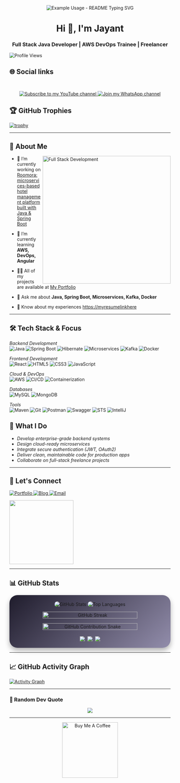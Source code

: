<p align="center">
  <img src="https://readme-typing-svg.demolab.com/?lines=Welcome!;Hi,there+I'm+Jayant+Samal;a+Full+Stack+developer;into+Freelancing!&font=Fira%20Code&center=true&width=380&height=50&duration=4000&pause=1000" alt="Example Usage - README Typing SVG">
</p>

<h1 align="center">Hi 👋, I'm Jayant</h1>

<h3 align="center">Full Stack Java Developer | AWS DevOps Trainee | Freelancer</h3>

![Profile Views](https://komarev.com/ghpvc/?username=JayantaKumar-dev&label=Profile%20Views&color=ff69b4&style=for-the-badge)

<h2 align="left">🌐 Social links</h2>
<br>
<p align="center">
  <a href="https://www.youtube.com/@JayantCodeCraft" target="_blank">
    <img src="https://img.shields.io/badge/Subscribe-FF0000?style=for-the-badge&logo=youtube&logoColor=white" alt="Subscribe to my YouTube channel"/>
  </a>
  <a href="https://whatsapp.com/channel/0029VbBRWDCGk1FmyxhWxA10" target="_blank">
    <img src="https://img.shields.io/badge/Join-25D366?style=for-the-badge&logo=whatsapp&logoColor=white" alt="Join my WhatsApp channel"/>
  </a>
</p>

## 🏆 GitHub Trophies
[![trophy](https://github-profile-trophy.vercel.app/?username=JayantaKumar-dev&theme=radical)](https://github.com/ryo-ma/github-profile-trophy)

---

## 🚀 About Me 
<img align="right" alt="Full Stack Development" width="400" src="https://www.lambdatest.com/resources/images/news24.gif">

- 🔭 I’m currently working on [Roomora: microservices-based hotel management platform built with Java & Spring Boot](https://github.com/JayantaKumar-dev/Roomora--Hotel_Booking_Microservices_System)

- 🌱 I’m currently learning **AWS, DevOps, Angular**

- 👨‍💻 All of my projects are available at [My Portfolio](https://jayant-dev-ochre.vercel.app/)

- 💬 Ask me about **Java, Spring Boot, Microservices, Kafka, Docker**

- 📄 Know about my experiences [https://myresumelinkhere](https://myresumelinkhere)

---

## 🛠 Tech Stack & Focus  

*Backend Development*  
![Java](https://img.shields.io/badge/Java-ED8B00?style=for-the-badge&logo=openjdk&logoColor=white)
![Spring Boot](https://img.shields.io/badge/Spring%20Boot-6DB33F?style=for-the-badge&logo=springboot&logoColor=white)
![Hibernate](https://img.shields.io/badge/Hibernate-59666C?style=for-the-badge&logo=hibernate&logoColor=white)
![Microservices](https://img.shields.io/badge/Microservices-000000?style=for-the-badge&logoColor=white)
![Kafka](https://img.shields.io/badge/Kafka-231F20?style=for-the-badge&logo=apachekafka&logoColor=white)
![Docker](https://img.shields.io/badge/Docker-2496ED?style=for-the-badge&logo=docker&logoColor=white)

*Frontend Development*  
![React](https://img.shields.io/badge/React-20232A?style=for-the-badge&logo=react&logoColor=61DAFB)
![HTML5](https://img.shields.io/badge/HTML5-E34F26?style=for-the-badge&logo=html5&logoColor=white)
![CSS3](https://img.shields.io/badge/CSS3-1572B6?style=for-the-badge&logo=css3&logoColor=white)
![JavaScript](https://img.shields.io/badge/JavaScript-F7DF1E?style=for-the-badge&logo=javascript&logoColor=black)

*Cloud & DevOps*  
![AWS](https://img.shields.io/badge/AWS-232F3E?style=for-the-badge&logo=amazonaws&logoColor=white)
![CI/CD](https://img.shields.io/badge/CI/CD-000000?style=for-the-badge&logo=githubactions&logoColor=white)
![Containerization](https://img.shields.io/badge/Containers-2496ED?style=for-the-badge&logo=docker&logoColor=white)

*Databases*  
![MySQL](https://img.shields.io/badge/MySQL-4479A1?style=for-the-badge&logo=mysql&logoColor=white)
![MongoDB](https://img.shields.io/badge/MongoDB-47A248?style=for-the-badge&logo=mongodb&logoColor=white)

*Tools*  
![Maven](https://img.shields.io/badge/Maven-C71A36?style=for-the-badge&logo=apachemaven&logoColor=white)
![Git](https://img.shields.io/badge/Git-F05032?style=for-the-badge&logo=git&logoColor=white)
![Postman](https://img.shields.io/badge/Postman-FF6C37?style=for-the-badge&logo=postman&logoColor=white)
![Swagger](https://img.shields.io/badge/Swagger-85EA2D?style=for-the-badge&logo=swagger&logoColor=black)
![STS](https://img.shields.io/badge/STS-6DB33F?style=for-the-badge&logo=spring&logoColor=white)
![IntelliJ](https://img.shields.io/badge/IntelliJ_IDEA-000000?style=for-the-badge&logo=intellijidea&logoColor=white)


## 🌟 What I Do
- *Develop enterprise-grade backend systems*  
- *Design cloud-ready microservices*  
- *Integrate secure authentication (JWT, OAuth2)*  
- *Deliver clean, maintainable code for production apps*  
- *Collaborate on full-stack freelance projects*  

---

## 📌 Let's Connect 

<p align="left">
  <a href="https://www.myportfoliolinkhere" target="_blank">
    <img src="https://img.shields.io/badge/Portfolio-0A66C2?style=for-the-badge&logo=About.me&logoColor=white" alt="Portfolio"/>
  </a>
  <a href="https://www.mybloglinkhere" target="_blank">
    <img src="https://img.shields.io/badge/Blog-FF5722?style=for-the-badge&logo=Ghost&logoColor=white" alt="Blog"/>
  </a>
  <a href="mailto:myemailhere@gmail.com">
    <img src="https://img.shields.io/badge/Email-D14836?style=for-the-badge&logo=Gmail&logoColor=white" alt="Email"/>
  </a>
</p>

<p align="left">
 <img src="https://user-images.githubusercontent.com/74038190/221352989-518609ab-b4d1-459e-929f-a08cd2bd9b3c.gif" width="200">
</p>

---


## 📊 GitHub Stats

<div align="center" style="background: linear-gradient(135deg, #1f1c2c, #928dab); border-radius: 25px; padding: 20px; box-shadow: 0 8px 16px rgba(0,0,0,0.3); transition: all 0.3s ease;">

  <!-- GitHub Stats + Top Languages -->
  <div style="display:flex; justify-content:center; gap:1%; margin-bottom:15px;">
    <img 
      src="https://github-readme-stats.vercel.app/api?username=JayantaKumar-dev&show_icons=true&theme=radical&count_private=true&include_all_commits=true&rank_icon=percentile&text_bold=true&line_height=28" 
      alt="GitHub Stats" 
      style="border-radius:20px; object-fit:cover;" 
      onmouseover="this.style.transform='scale(1.05)';" 
      onmouseout="this.style.transform='scale(1)';"
    />
    <img 
      src="https://github-readme-stats.vercel.app/api/top-langs/?username=JayantaKumar-dev&layout=compact&theme=radical&card_width=350&size_weight=0.5&count_weight=0.5&langs_count=10" 
      alt="Top Languages" 
      style="border-radius:20px; object-fit:cover;" 
      onmouseover="this.style.transform='scale(1.05)';" 
      onmouseout="this.style.transform='scale(1)';"
    />
  </div>

  <!-- Streak-->
  <div style="display:flex; flex-direction:column; align-items:center; gap:15px; margin-bottom:20px;">
    <img 
      src="https://github-readme-streak-stats.herokuapp.com/?user=JayantaKumar-dev&theme=radical&hide_border=false&border_radius=20" 
      width="80%" 
      alt="GitHub Streak" 
      style="border-radius:20px; transition: transform 0.3s ease; max-width:600px; height:auto;" 
      onmouseover="this.style.transform='scale(1.05)';" 
      onmouseout="this.style.transform='scale(1)';"
    />
    <img 
      src="https://raw.githubusercontent.com/JayantaKumar-dev/JayantaKumar-dev/main/assets/github-contribution-grid-snake.gif" 
      width="80%" 
      alt="GitHub Contribution Snake" 
      style="border-radius:20px; transition: transform 0.3s ease; max-width:600px; height:auto;" 
      onmouseover="this.style.transform='scale(1.05)';" 
      onmouseout="this.style.transform='scale(1)';"
    />
  </div>

  <!-- Badge -->
  <div style="display:flex; flex-wrap:wrap; justify-content:center; gap:8px;">
    <img src="https://img.shields.io/github/followers/JayantaKumar-dev?style=for-the-badge&logo=github&color=1abc9c&logoColor=white" />
    <img src="https://img.shields.io/github/stars/JayantaKumar-dev?style=for-the-badge&logo=github&color=f39c12&logoColor=white" />
    <img src="https://img.shields.io/github/commit-activity/t/JayantaKumar-dev/JayantaKumar-dev?style=for-the-badge&logo=github&color=e74c3c&logoColor=white" />
  </div>

</div>

---

## 📈 GitHub Activity Graph

[![Activity Graph](https://github-readme-activity-graph.vercel.app/graph?username=JayantaKumar-dev&theme=github-dark&area=true&hide_border=false)](https://github.com/JayantaKumar-dev/github-readme-activity-graph)


---

### 💬 Random Dev Quote

<p align="center">
  <img src="https://quotes-github-readme.vercel.app/api?type=horizontal&theme=dark" />
</p>

---

<p align="center">
  <a href="https://buymeacoffee.com/JayantaKumar-dev" target="_blank">
    <img src="https://www.buymeacoffee.com/assets/img/custom_images/orange_img.png" alt="Buy Me A Coffee" width="174" />
  </a>
</p>
